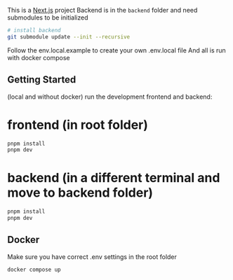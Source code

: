 This is a [Next.js](https://nextjs.org) project
Backend is in the `backend` folder and need submodules to be initialized
```bash
# install backend
git submodule update --init --recursive
```
Follow the env.local.example to create your own .env.local file
And all is run with docker compose

## Getting Started 
(local and without docker)
run the development frontend and backend:

# frontend (in root folder)
```bash
pnpm install
pnpm dev
```

# backend (in a different terminal and move to backend folder)
```bash
pnpm install
pnpm dev
```

## Docker
Make sure you have correct .env settings in the root folder

```bash
docker compose up 
```


